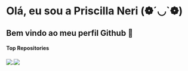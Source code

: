 # Olá, eu sou a Priscilla Neri (❁´◡`❁)

## Bem vindo ao meu perfil Github 👋

#### Top Repositories


<a href="https://github.com/priscilla-neri">
  <img align="center" src="https://github-readme-stats.vercel.app/api/pin/?username=anuraghazra&repo=github-readme-stats&theme=buefy" />
</a>
<a href="https://github.com/priscilla-neri/priscilla-neri.github.io">
  <img align="center" src="https://github-readme-stats.vercel.app/api/pin/?username=anuraghazra&repo=anuraghazra.github.io&theme=buefy" />
</a>

<br />



